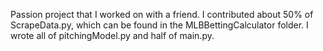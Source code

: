 Passion project that I worked on with a friend. I contributed about 50% of ScrapeData.py, which can be found in the MLBBettingCalculator folder. I wrote all of pitchingModel.py and half of main.py.
